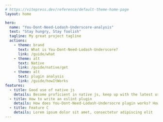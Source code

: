 ```yaml
---
# https://vitepress.dev/reference/default-theme-home-page
layout: home

hero:
  name: "You-Dont-Need-Lodash-Underscore-analysis"
  text: "Stay hungry, Stay foolish"
  tagline: My great project tagline
  actions:
    - theme: brand
      text: What is You-Dont-Need-Lodash-Underscore?
      link: /guide/what
    - theme: alt
      text: Native
      link: /guide/native/get
    - theme: alt
      text: plugin analysis
      link: /guide/howItWorks
features:
  - title: Good use of native js
    details: Become proficient in native js, keep up with the latest usage.
  - title: How to write an eslint plugin
    details: How does You-Dont-Need-Lodash-Undersocre plugin works? How can we write one like that to solve our problems?
  - title: Feature C
    details: Lorem ipsum dolor sit amet, consectetur adipiscing elit
---
```


